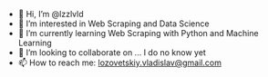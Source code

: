 - 👋 Hi, I’m @lzzlvld
- 👀 I’m interested in Web Scraping and Data Science
- 🌱 I’m currently learning Web Scraping with Python and Machine Learning
- 💞️ I’m looking to collaborate on ... I do no know yet
- 📫 How to reach me: lozovetskiy.vladislav@gmail.com

<!---
lzzlvld/lzzlvld is a ✨ special ✨ repository because its `README.md` (this file) appears on your GitHub profile.
You can click the Preview link to take a look at your changes.
--->
